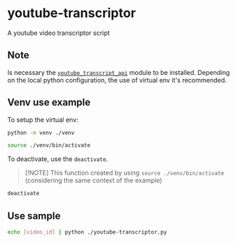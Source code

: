 # youtube-transcriptor
A youtube video transcriptor script

## Note

Is necessary the [`youtube_transcript_api`](https://pypi.org/project/youtube-transcript-api/) module to be installed.
Depending on the local python configuration, the use of virtual env it's recommended.

## Venv use example

To setup the virtual env:

```bash
python -m venv ./venv
```` 

```bash
source ./venv/bin/activate
```

To deactivate, use the `deactivate`.

> [!NOTE] This function created by using `source ./venv/bin/activate` (considering the same context of the example)

```bash
deactivate
```

## Use sample

```bash
echo [video_id] | python ./youtube-transcriptor.py
```

